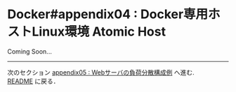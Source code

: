 # Docker#appendix04 : Docker専用ホストLinux環境 Atomic Host

Coming Soon...

---

次のセクション [appendix05 : Webサーバの負荷分散構成例](./DispersionExample.md) へ進む.  
[README](./README.md) に戻る．
